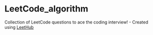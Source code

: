 # LeetCode_algorithm
Collection of LeetCode questions to ace the coding interview! - Created using [LeetHub](https://github.com/QasimWani/LeetHub)
